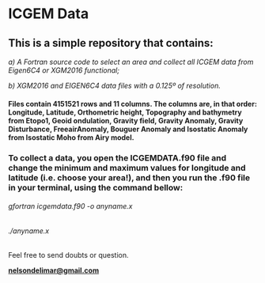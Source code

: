 # ICGEM Data

## **This is a simple repository that contains:**

  *a) A Fortran source code to select an area and collect all ICGEM data from Eigen6C4 or XGM2016 functional;*
  
  *b) XGM2016 and EIGEN6C4 data files with a 0.125º of resolution.*
  
#### Files contain 4151521 rows and 11 columns. The columns are, in that order: Longitude, Latitude, Orthometric height, Topography and bathymetry from Etopo1, Geoid ondulation, Gravity field, Gravity Anomaly, Gravity Disturbance, FreeairAnomaly, Bouguer Anomaly and Isostatic Anomaly from Isostatic Moho from Airy model.

### To collect a data, you open the ICGEMDATA.f90 file and change the minimum and maximum values for longitude and latitude (i.e. choose your area!), and then you run the .f90 file in your terminal, using the command bellow:

###### *gfortran icgemdata.f90 -o anyname.x*
###### *./anyname.x*

Feel free to send doubts or question.

**nelsondelimar@gmail.com**
